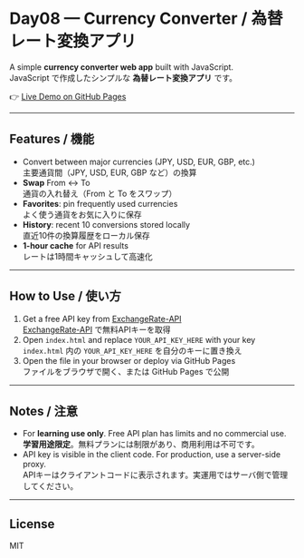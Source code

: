 # Day08 — Currency Converter / 為替レート変換アプリ

A simple **currency converter web app** built with JavaScript.  
JavaScript で作成したシンプルな **為替レート変換アプリ** です。

👉 [Live Demo on GitHub Pages](https://YOUR-USERNAME.github.io/app-008-currency-converter/)

---

## Features / 機能
- Convert between major currencies (JPY, USD, EUR, GBP, etc.)  
  主要通貨間（JPY, USD, EUR, GBP など）の換算  
- **Swap** From ↔ To  
  通貨の入れ替え（From と To をスワップ）  
- **Favorites**: pin frequently used currencies  
  よく使う通貨をお気に入りに保存  
- **History**: recent 10 conversions stored locally  
  直近10件の換算履歴をローカル保存  
- **1-hour cache** for API results  
  レートは1時間キャッシュして高速化  

---

## How to Use / 使い方
1. Get a free API key from [ExchangeRate-API](https://www.exchangerate-api.com/)  
   [ExchangeRate-API](https://www.exchangerate-api.com/) で無料APIキーを取得  
2. Open `index.html` and replace `YOUR_API_KEY_HERE` with your key  
   `index.html` 内の `YOUR_API_KEY_HERE` を自分のキーに置き換え  
3. Open the file in your browser or deploy via GitHub Pages  
   ファイルをブラウザで開く、または GitHub Pages で公開  

---

## Notes / 注意
- For **learning use only**. Free API plan has limits and no commercial use.  
  **学習用途限定**。無料プランには制限があり、商用利用は不可です。  
- API key is visible in the client code. For production, use a server-side proxy.  
  APIキーはクライアントコードに表示されます。実運用ではサーバ側で管理してください。  

---

## License
MIT
